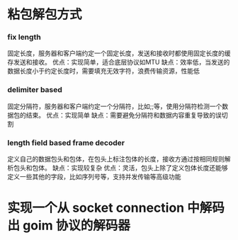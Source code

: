 # 粘包解包方式

### fix length
固定长度，服务器和客户端约定一个固定长度，发送和接收时都使用固定长度的缓存发送和接收。
优点：实现简单，适合底层协议如MTU
缺点：效率低，当发送的数据长度小于约定长度时，需要填充无效字符，浪费传输资源，性能低

### delimiter based
固定分隔符，服务器和客户端约定一个分隔符，比如;;等，使用分隔符检测一个数据包的结束。
优点：实现简单
缺点：需要避免分隔符和数据内容重复导致的误切割

### length field based frame decoder
定义自己的数据包头和包体，在包头上标注包体的长度，接收方通过按相同规则解析包头和包体。
缺点：实现较复杂
优点：灵活，包头上除了定义包体长度还能够定义一些其他的字段，比如序列号等，支持并发传输等高级功能

# 实现一个从 socket connection 中解码出 goim 协议的解码器
